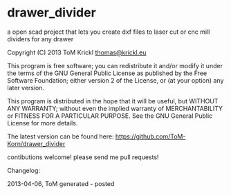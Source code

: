 drawer_divider
==============

a open scad project that lets you create dxf files to laser cut or cnc mill dividers for any drawer  

Copyright (C) 2013  ToM Krickl <thomas@krickl.eu>

This program is free software; you can redistribute it and/or modify
it under the terms of the GNU General Public License as published by
the Free Software Foundation; either version 2 of the License, or
(at your option) any later version.

This program is distributed in the hope that it will be useful,
but WITHOUT ANY WARRANTY; without even the implied warranty of
MERCHANTABILITY or FITNESS FOR A PARTICULAR PURPOSE.  See the
GNU General Public License for more details.

The latest version can be found here:
https://github.com/ToM-Korn/drawer_divider

contibutions welcome! please send me pull requests!

Changelog:

2013-04-06, ToM
generated - posted
